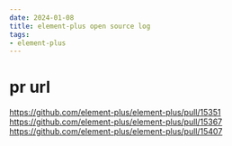 ```yaml
---
date: 2024-01-08
title: element-plus open source log
tags:  
- element-plus
---
```

# pr url

<https://github.com/element-plus/element-plus/pull/15351>  
<https://github.com/element-plus/element-plus/pull/15367>  
<https://github.com/element-plus/element-plus/pull/15407>
